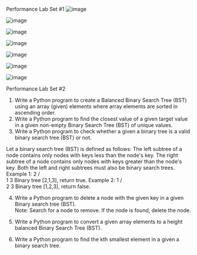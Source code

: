 Performance Lab Set #1
![image](https://user-images.githubusercontent.com/19671036/60834274-f5ea3500-a185-11e9-80a1-f5cf6bb9f0c0.png)

![image](https://user-images.githubusercontent.com/19671036/60834290-013d6080-a186-11e9-9e1a-a21b27ee6c56.png)

![image](https://user-images.githubusercontent.com/19671036/60834300-0a2e3200-a186-11e9-9acd-8c9ce5a7ea21.png)

![image](https://user-images.githubusercontent.com/19671036/60834316-131f0380-a186-11e9-992d-53e92bdf9648.png)

![image](https://user-images.githubusercontent.com/19671036/60834332-1f0ac580-a186-11e9-8aa8-99aadaeef48b.png)

![image](https://user-images.githubusercontent.com/19671036/60834347-27630080-a186-11e9-968f-6376a9832b42.png)

![image](https://user-images.githubusercontent.com/19671036/60834361-2fbb3b80-a186-11e9-8e09-9e9e3a1f7f54.png)

Performance Lab Set #2
1. Write a Python program to create a Balanced Binary Search Tree (BST) using an array (given) elements where array elements are sorted in ascending order. 
2. Write a Python program to find the closest value of a given target value in a given non-empty Binary Search Tree (BST) of unique values.  
3. Write a Python program to check whether a given a binary tree is a valid binary search tree (BST) or not.  

Let a binary search tree (BST) is defined as follows:
The left subtree of a node contains only nodes with keys less than the node's key.
The right subtree of a node contains only nodes with keys greater than the node's key.
Both the left and right subtrees must also be binary search trees.
Example 1:
    2
   / \
  1   3
Binary tree [2,1,3], return true.
Example 2:
    1
   / \
  2   3
Binary tree [1,2,3], return false.


4. Write a Python program to delete a node with the given key in a given Binary search tree (BST).  
Note: Search for a node to remove. If the node is found, delete the node.

5. Write a Python program to convert a given array elements to a height balanced Binary Search Tree (BST).  
6. Write a Python program to find the kth smallest element in a given a binary search tree.  
